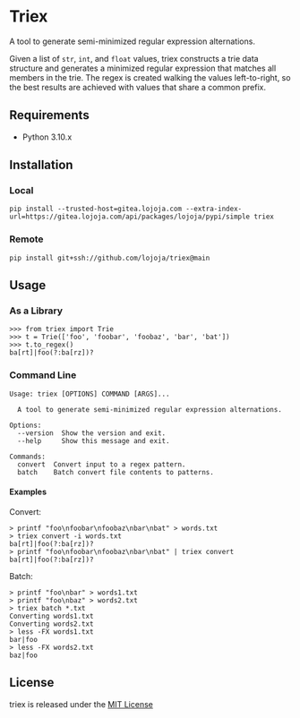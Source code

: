 # Triex

A tool to generate semi-minimized regular expression alternations.

Given a list of `str`, `int`, and `float` values, triex constructs a trie data structure and generates a minimized regular expression that matches all members in the trie. The regex is created walking the values left-to-right, so the best results are achieved with values that share a common prefix.


## Requirements

* Python 3.10.x


## Installation

### Local

```
pip install --trusted-host=gitea.lojoja.com --extra-index-url=https://gitea.lojoja.com/api/packages/lojoja/pypi/simple triex
```

### Remote

```
pip install git+ssh://github.com/lojoja/triex@main
```


## Usage

### As a Library

```
>>> from triex import Trie
>>> t = Trie(['foo', 'foobar', 'foobaz', 'bar', 'bat'])
>>> t.to_regex()
ba[rt]|foo(?:ba[rz])?
```

### Command Line

```
Usage: triex [OPTIONS] COMMAND [ARGS]...

  A tool to generate semi-minimized regular expression alternations.

Options:
  --version  Show the version and exit.
  --help     Show this message and exit.

Commands:
  convert  Convert input to a regex pattern.
  batch    Batch convert file contents to patterns.
```

#### Examples

Convert:

```
> printf "foo\nfoobar\nfoobaz\nbar\nbat" > words.txt
> triex convert -i words.txt
ba[rt]|foo(?:ba[rz])?
> printf "foo\nfoobar\nfoobaz\nbar\nbat" | triex convert
ba[rt]|foo(?:ba[rz])?
```

Batch:

```
> printf "foo\nbar" > words1.txt
> printf "foo\nbaz" > words2.txt
> triex batch *.txt
Converting words1.txt
Converting words2.txt
> less -FX words1.txt
bar|foo
> less -FX words2.txt
baz|foo
```

## License

triex is released under the [MIT License](./LICENSE)
